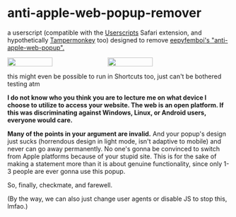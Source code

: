 # anti-apple-web-popup-remover
a userscript (compatible with the [Userscripts](https://github.com/quoid/userscripts) Safari extension, and hypothetically [Tampermonkey](https://www.tampermonkey.net) too) designed to remove [eepyfemboi's "anti-apple-web-popup".](https://github.com/eepyfemboi/anti-apple-web-popup)

<div style="display: flex">
  <img src="https://github.com/forcequitOS/anti-apple-web-popup-remover/blob/main/before.png?raw=true" width="45%">
  <img src="https://github.com/forcequitOS/anti-apple-web-popup-remover/blob/main/after.png?raw=true" width="45%">
</div>

this might even be possible to run in Shortcuts too, just can't be bothered testing atm

**I do not know who you think you are to lecture me on what device I choose to utilize to access your website. The web is an open platform. If this was discriminating against Windows, Linux, or Android users, everyone would care.**

**Many of the points in your argument are invalid.** And your popup's design just sucks (horrendous design in light mode, isn't adaptive to mobile) and never can go away permanently. No one's gonna be convinced to switch from Apple platforms because of your stupid site. This is for the sake of making a statement more than it is about genuine functionality, since only 1-3 people are ever gonna use this popup.

So, finally, checkmate, and farewell.

(By the way, we can also just change user agents or disable JS to stop this, lmfao.)
